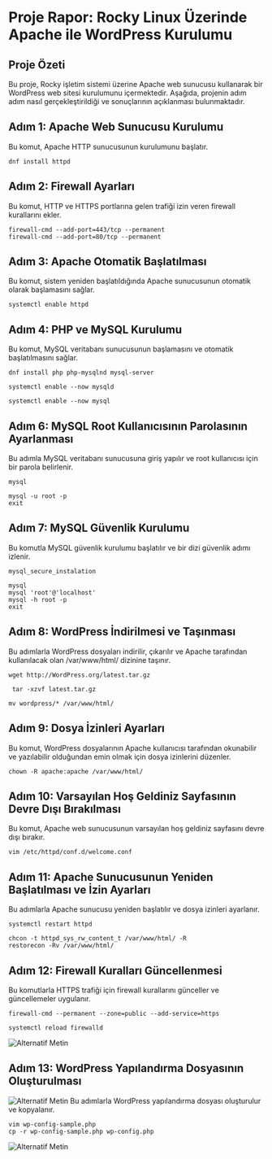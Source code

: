 # Proje Rapor: Rocky Linux Üzerinde Apache ile WordPress Kurulumu
## Proje Özeti

Bu proje, Rocky işletim sistemi üzerine Apache web sunucusu kullanarak bir WordPress web sitesi kurulumunu içermektedir. Aşağıda, projenin adım adım nasıl gerçekleştirildiği ve sonuçlarının açıklanması bulunmaktadır.
## Adım 1: Apache Web Sunucusu Kurulumu
Bu komut, Apache HTTP sunucusunun kurulumunu başlatır.
```
dnf install httpd
```
## Adım 2: Firewall Ayarları
Bu komut, HTTP ve HTTPS portlarına gelen trafiği izin veren firewall kurallarını ekler.
```
firewall-cmd --add-port=443/tcp --permanent
firewall-cmd --add-port=80/tcp --permanent
```
## Adım 3: Apache Otomatik Başlatılması
Bu komut, sistem yeniden başlatıldığında Apache sunucusunun otomatik olarak başlamasını sağlar.
```
systemctl enable httpd
```
## Adım 4: PHP ve MySQL Kurulumu
Bu komut, MySQL veritabanı sunucusunun başlamasını ve otomatik başlatılmasını sağlar.
```
dnf install php php-mysqlnd mysql-server
```
```
systemctl enable --now mysqld
```
```
systemctl enable --now mysql
```
## Adım 6: MySQL Root Kullanıcısının Parolasının Ayarlanması
Bu adımla MySQL veritabanı sunucusuna giriş yapılır ve root kullanıcısı için bir parola belirlenir.
```
mysql
```
```
mysql -u root -p
exit
````
## Adım 7: MySQL Güvenlik Kurulumu
Bu komutla MySQL güvenlik kurulumu başlatılır ve bir dizi güvenlik adımı izlenir.
```
mysql_secure_instalation
````
```
mysql
mysql 'root'@'localhost' 
mysql -h root -p
exit
```
## Adım 8: WordPress İndirilmesi ve Taşınması
Bu adımlarla WordPress dosyaları indirilir, çıkarılır ve Apache tarafından kullanılacak olan /var/www/html/ dizinine taşınır.
```
wget http://WordPress.org/latest.tar.gz
```
```
 tar -xzvf latest.tar.gz
 ```
 ```
mv wordpress/* /var/www/html/
```
## Adım 9: Dosya İzinleri Ayarları
Bu komut, WordPress dosyalarının Apache kullanıcısı tarafından okunabilir ve yazılabilir olduğundan emin olmak için dosya izinlerini düzenler.
```
chown -R apache:apache /var/www/html/
```
## Adım 10: Varsayılan Hoş Geldiniz Sayfasının Devre Dışı Bırakılması
Bu komut, Apache web sunucusunun varsayılan hoş geldiniz sayfasını devre dışı bırakır.
```
vim /etc/httpd/conf.d/welcome.conf
```
## Adım 11: Apache Sunucusunun Yeniden Başlatılması ve İzin Ayarları
Bu adımlarla Apache sunucusu yeniden başlatılır ve dosya izinleri ayarlanır.
```
systemctl restart httpd
```
```
chcon -t httpd_sys_rw_content_t /var/www/html/ -R
restorecon -Rv /var/www/html/ 
```
## Adım 12: Firewall Kuralları Güncellenmesi
Bu komutlarla HTTPS trafiği için firewall kurallarını günceller ve güncellemeler uygulanır.
```
firewall-cmd --permanent --zone=public --add-service=https
```
```
systemctl reload firewalld
```
![Alternatif Metin](ss/ss1.png)

## Adım 13: WordPress Yapılandırma Dosyasının Oluşturulması 
![Alternatif Metin](ss/ss2.png)
Bu adımlarla WordPress yapılandırma dosyası oluşturulur ve kopyalanır.
```
vim wp-config-sample.php
cp -r wp-config-sample.php wp-config.php
```
![Alternatif Metin](ss/ss3.png)









